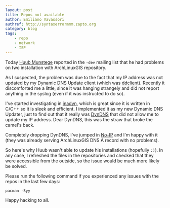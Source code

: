 ```yaml
---
layout: post
title: Repos not available
author: Emiliano Vavassori
authref: http://syntaxerrormmm.zapto.org
category: blog
tags:
    - repo
    - network
    - ISP
---
```

Today [Huub Munstege](https://plus.google.com/110590337815162302339/posts)
reported in the `-dev` mailing list that he had problems on two installation
with ArchLinuxGIS repository.

As I suspected, the problem was due to the fact that my IP address was not
updated by my Dynamic DNS Update client (which was
[ddclient](http://sourceforge.net/apps/trac/ddclient)). Recently it
discomforted me a little, since it was hanging strangely and did not report
anything in the syslog (even if it was instructed to do so).

I've started investigating in [inadyn](http://www.inatech.eu/inadyn/), which
is great since it is written in C/C++ so it is sleek and efficient. I
implemented it as my new Dynamic DNS Updater, just to find out that it really
was [DynDNS](http://dyn.com/dns/) that did not allow me to update my IP
address. Dear DynDNS, this was the straw that broke the camel's back.

Completely dropping DynDNS, I've jumped in [No-IP](http://www.no-ip.com/) and
I'm happy with it (they was already serving ArchLinuxGIS DNS A record with no problems).

So here's why Huub wasn't able to update his installations (hopefully `:)`).
In any case, I refreshed the files in the repositories and checked that they
were accessible from the outside, so the issue would be much more likely be
solved.

Please run the following command if you experienced any issues with the repos
in the last few days:

    pacman -Syy

Happy hacking to all.
